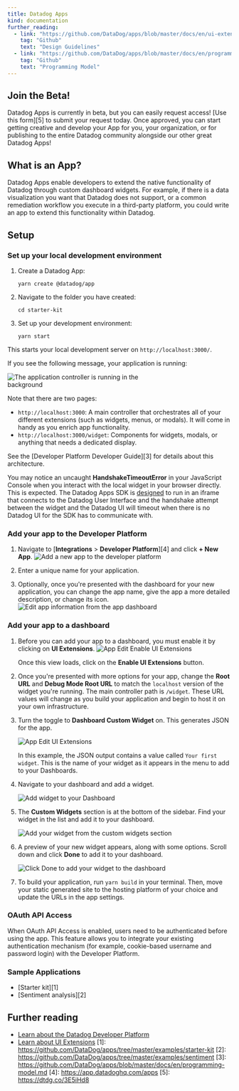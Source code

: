 ```yaml
---
title: Datadog Apps
kind: documentation
further_reading:
  - link: "https://github.com/DataDog/apps/blob/master/docs/en/ui-extensions-design-guidelines.md"
    tag: "Github"
    text: "Design Guidelines"
  - link: "https://github.com/DataDog/apps/blob/master/docs/en/programming-model.md"
    tag: "Github"
    text: "Programming Model"
---
```


## Join the Beta!
Datadog Apps is currently in beta, but you can easily request access! [Use this form][5] to submit your request today. Once approved, you can start getting creative and develop your App for you, your organization, or for publishing to the entire Datadog community alongside our other great Datadog Apps!

## What is an App?

Datadog Apps enable developers to extend the native functionality of Datadog through custom dashboard widgets. For example, if there is a data visualization you want that Datadog does not support, or a common remediation workflow you execute in a third-party platform, you could write an app to extend this functionality within Datadog.

## Setup

### Set up your local development environment

1. Create a Datadog App:
   ```
   yarn create @datadog/app
   ```

1. Navigate to the folder you have created:
   ```
   cd starter-kit
   ```

1. Set up your development environment:
   ```
   yarn start
   ```

This starts your local development server on `http://localhost:3000/`.

If you see the following message, your application is running:

<img style="max-width:70%" alt="The application controller is running in the background" src="https://user-images.githubusercontent.com/228230/137548156-3c41407d-ee2f-423d-8a6e-8533115d462b.png">

Note that there are two pages:
- `http://localhost:3000`: A main controller that orchestrates all of your different extensions (such as widgets, menus, or  modals). It will come in handy as you enrich app functionality.
- `http://localhost:3000/widget`: Components for widgets, modals, or anything that needs a dedicated display.

See the [Developer Platform Developer Guide][3] for details about this architecture.

<div class="alert alert-info">
You may notice an uncaught <strong>HandshakeTimeoutError</strong> in your JavaScript Console when you interact with the local widget in your browser directly. This is expected. The Datadog Apps SDK is <a href="https://github.com/DataDog/apps/blob/master/docs/en/programming-model.md">designed</a> to run in an iframe that connects to the Datadog User Interface and the handshake attempt between the widget and the Datadog UI will timeout when there is no Datadog UI for the SDK has to communicate with.
</div>

### Add your app to the Developer Platform

1. Navigate to [**Integrations** > **Developer Platform**][4] and click **+ New App**.
   <img style="max-width:80%" alt="Add a new app to the developer platform" src="https://user-images.githubusercontent.com/228230/137548671-c0c64c2e-e3cd-494b-990c-8dc8a90d4800.png">

1. Enter a unique name for your application.

1. Optionally, once you're presented with the dashboard for your new application, you can change the app name, give the app a more detailed description, or change its icon.
   <img style="max-width:80%" alt="Edit app information from the app dashboard" src="https://user-images.githubusercontent.com/17037651/163401812-d21a9d3a-e73f-49b0-bda4-e7c447295784.png">


### Add your app to a dashboard

1. Before you can add your app to a dashboard, you must enable it by clicking on **UI Extensions**.
   <img style="max-width:80%" alt="App Edit Enable UI Extensions" src="https://user-images.githubusercontent.com/17037651/163401958-153f6c80-d7ba-4b47-a40d-1cf08913602d.png">

   Once this view loads, click on the **Enable UI Extensions** button.

1. Once you're presented with more options for your app, change the **Root URL** and **Debug Mode Root URL** to match the `localhost` version of the widget you're running. The main controller path is `/widget`. These URL values will change as you build your application and begin to host it on your own infrastructure.

1. Turn the toggle to **Dashboard Custom Widget** on. This generates JSON for the app.
   
   <img style="max-width:80%" alt="App Edit UI Extensions" src="https://user-images.githubusercontent.com/17037651/163402086-a3afbecd-c9c0-4608-bb91-6cb5391fec93.png">

   In this example, the JSON output contains a value called `Your first widget`. This is the name of your widget as it appears in the menu to add to your Dashboards.

1. Navigate to your dashboard and add a widget.
   
   <img style="max-width:80%" alt="Add widget to your Dashboard" src="https://user-images.githubusercontent.com/228230/137550297-3f98c5e0-0826-4109-b6e4-bf6dd1209aa2.png">


1. The **Custom Widgets** section is at the bottom of the sidebar. Find your widget in the list and add it to your dashboard.

   <img style="max-width:80%" alt="Add your widget from the custom widgets section" src="https://user-images.githubusercontent.com/228230/137550380-7b9b222d-c848-4d17-9060-cd0345780a11.png">

1. A preview of your new widget appears, along with some options. Scroll down and click **Done** to add it to your dashboard.

   <img style="max-width:80%" alt="Click Done to add your widget to the dashboard" src="https://user-images.githubusercontent.com/228230/137550741-669f69c6-4a9b-4253-afc4-be3257a1084e.png">

1. To build your application, run `yarn build` in your terminal. Then, move your static generated site to the hosting platform of your choice and update the URLs in the app settings.

### OAuth API Access

When OAuth API Access is enabled, users need to be authenticated before using the app. This feature allows you to integrate your existing authentication mechanism (for example, cookie-based username and password login) with the Developer Platform.

### Sample Applications

- [Starter kit][1]
- [Sentiment analysis][2]

## Further reading

- [Learn about the Datadog Developer Platform](https://docs.datadoghq.com/developers/authorization/oauth2_in_datadog/)
- [Learn about UI Extensions](https://github.com/DataDog/apps/blob/master/docs/en/programming-model.md#oauth-api-access)
[1]: https://github.com/DataDog/apps/tree/master/examples/starter-kit
[2]: https://github.com/DataDog/apps/tree/master/examples/sentiment
[3]: https://github.com/DataDog/apps/blob/master/docs/en/programming-model.md
[4]: https://app.datadoghq.com/apps
[5]: https://dtdg.co/3E5iHd8
